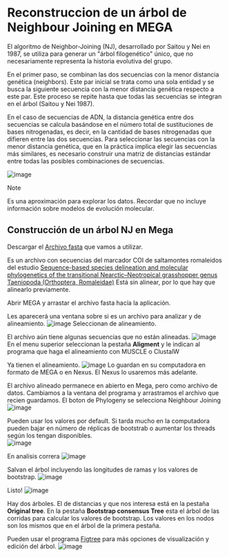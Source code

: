 #   Reconstruccion de un árbol de Neighbour Joining en MEGA

El algoritmo de Neighbor-Joining (NJ), desarrollado por Saitou y Nei en 1987, se utiliza para generar 
un "árbol filogenético" único, que no necesariamente representa la historia evolutiva del grupo.

En el primer paso, se combinan las dos secuencias con la menor distancia genética (neighbors). 
Este par inicial se trata como una sola entidad y se busca la siguiente secuencia con la menor distancia genética 
respecto a este par. Este proceso se repite hasta que todas las secuencias se integran en el árbol (Saitou y Nei 1987). 

En el caso de secuencias de ADN, la distancia genética entre dos secuencias se calcula basándose en el número 
total de sustituciones de bases nitrogenadas, es decir, en la cantidad de bases nitrogenadas que difieren entre
las dos secuencias. Para seleccionar las secuencias con la menor distancia genética, que en la práctica implica
elegir las secuencias más similares, es necesario construir una matriz de distancias estándar entre todas las
posibles combinaciones de secuencias.

![image](https://github.com/ObreroFuturista/phylo_m/assets/32031932/1c0b7774-adfe-45cd-9d3b-6c28d396f5c5)

> [!NOTE]
> Es una aproximación para explorar los datos. Recordar que no incluye información sobre modelos de evolución molecular.

## Construcción de un árbol NJ en Mega


Descargar el [Archivo fasta](archivos/COI_sn_sh.fasta) que vamos a utilizar.


Es un archivo con secuencias del marcador COI de saltamontes romaleidos del estudio [Sequence-based species delineation and molecular phylogenetics of the
transitional Nearctic–Neotropical grasshopper genus Taeniopoda
(Orthoptera, Romaleidae)](archivos/Paper-SequencebasedspeciesdelineationTaeniopoda-May-2017Orthoptera.pdf) 
Está sin alinear, por lo que hay que alinearlo previamente.

Abrir MEGA y arrastar el archivo fasta hacía la aplicación.


Les aparecerá una ventana sobre si es un archivo para analizar y de alineamiento. 
![image](https://github.com/ObreroFuturista/phylo_m/assets/32031932/eae418da-3153-4ffc-9231-259efe57b811)
Seleccionan de alineamiento.  


El archivo aún tiene algunas secuencias que no están alineadas.
![image](https://github.com/ObreroFuturista/phylo_m/assets/32031932/584ae4b0-083a-4c68-af21-5042203c252e)
En el menu superior seleccionan la pestaña **Aligment** y le indican al programa que haga el alineamiento con MUSCLE o ClustalW


Ya tienen el alineamiento. 
![image](https://github.com/ObreroFuturista/phylo_m/assets/32031932/d5bc3148-4839-4c0f-b8b6-3c4e49e9b848)
Lo guardan en su computadora en formato de MEGA o en Nexus. El Nexus lo usaremos más adelante.  


El archivo alineado permanece en abierto en Mega, pero como archivo de datos. Cambiamos a la ventana del programa y arrastramos el archivo que recien guardamos. El boton de Phylogeny se selecciona Neighbour Joining
![image](https://github.com/ObreroFuturista/phylo_m/assets/32031932/b0ad1670-ca36-4afb-bae3-cc6b407f2578)


Pueden usar los valores por default. Si tarda mucho en la computadora pueden bajar en número de réplicas de bootstrab o aumentar los threads según los tengan disponibles.  
![image](https://github.com/ObreroFuturista/phylo_m/assets/32031932/2bc3684c-0021-42bf-87ea-bd42126f48c8)


En analisis correra 
![image](https://github.com/ObreroFuturista/phylo_m/assets/32031932/5f2a9552-c4e6-42a3-a80a-2302e4961b52)

Salvan el árbol incluyendo las longitudes de ramas y los valores de bootstrap. 
![image](https://github.com/ObreroFuturista/phylo_m/assets/32031932/483ffeaa-f326-43d2-aa40-8cbdbf4c6955)


Listo!
![image](https://github.com/ObreroFuturista/phylo_m/assets/32031932/c3e37b88-3192-463f-a94c-469f82f102bc)

Hay dos árboles. El de distancias y que nos interesa está en la pestaña **Original tree**. En la pestaña **Bootstrap consensus Tree** esta el árbol de 
las corridas para calcular los valores de bootstrap. Los valores en los nodos son los mismos que en el árbol de la primera pestaña. 

Pueden usar el programa [Figtree](http://tree.bio.ed.ac.uk/software/figtree/) para más opciones de visualización y edición del árbol. 
![image](https://github.com/ObreroFuturista/phylo_m/assets/32031932/1069566b-b034-426c-aae1-35df144c6f34)

